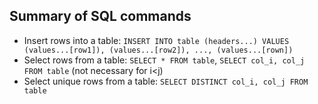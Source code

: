 ## Summary of SQL commands
- Insert rows into a table: `INSERT INTO table (headers...) VALUES (values...[row1]), (values...[row2]), ..., (values...[rown])`
- Select rows from a table: `SELECT * FROM table`, `SELECT col_i, col_j FROM table` (not necessary for i<j)
- Select unique rows from a table: `SELECT DISTINCT col_i, col_j FROM table`

